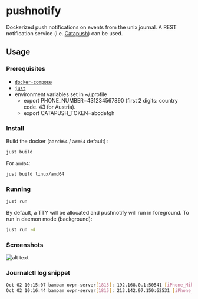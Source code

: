 # pushnotify

Dockerized push notifications on events from the unix journal.
A REST notification service (i.e. [Catapush](https://www.catapush.com/)) can be used.


## Usage

### Prerequisites

* [`docker-compose`](https://github.com/docker/compose)
* [`just`](https://github.com/casey/just)
* environment variables set in ~/.profile
    * export PHONE_NUMBER=431234567890 (first 2 digits: country code. 43 for Austria).
    * export CATAPUSH_TOKEN=abcdefgh

### Install

Build the docker (`aarch64` / `arm64` default) :
```bash
just build
```

For `amd64`:
```bash
just build linux/amd64
```

### Running

```bash
just run
```

By default, a TTY will be allocated and pushnotify will run in foreground.
To run in daemon mode (background):

```bash
just run -d
```

### Screenshots
![alt text](screenshots/demo.png)

### Journalctl log snippet

```bash
Oct 02 10:15:07 bambam ovpn-server[1815]: 192.168.0.1:50541 [iPhone_Mihai_20210918] Peer Connection Initiated with [AF_INET]192.168.0.1:50541
Oct 02 10:16:44 bambam ovpn-server[1815]: 213.142.97.150:62531 [iPhone_Mihai_20210918] Peer Connection Initiated with [AF_INET]213.142.97.150:62531
```
